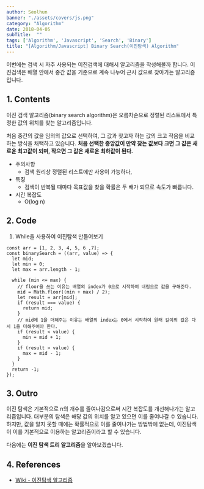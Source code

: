 ```yaml
---
author: Seolhun
banner: "./assets/covers/js.png"
category: "Algorithm"
date: 2018-04-05
subTitle:  ""
tags: ['Algorithm', 'Javascript', 'Search', 'Binary']
title: "[Algorithm/Javascript] Binary Search(이진탐색) Algorithm"
---
```


이번에는 검색 시 자주 사용되는 이진검색에 대해서 알고리즘을 작성해볼까 합니다.
이진검색은 배열 안에서 중간 값을 기준으로 계속 나누어 근사 값으로 찾아가는 알고리즘입니다.


## 1. Contents
이진 검색 알고리즘(binary search algorithm)은 오름차순으로 정렬된 리스트에서 특정한 값의 위치를 찾는 알고리즘입니다.

처음 중간의 값을 임의의 값으로 선택하여, 그 값과 찾고자 하는 값의 크고 작음을 비교하는 방식을 채택하고 있습니다.  **처음 선택한 중앙값이 만약 찾는 값보다 크면 그 값은 새로운 최고값이 되며, 작으면 그 값은 새로운 최하값이 된다.**

- 주의사항
    - 검색 원리상 정렬된 리스트에만 사용이 가능하다,
- 특징
    - 검색이 반복될 때마다 목표값을 찾을 확률은 두 배가 되므로 속도가 빠릅니다.
- 시간 복잡도
    - O(log n)

## 2. Code
1. While을 사용하여 이진탐색 만들어보기
```tsx
const arr = [1, 2, 3, 4, 5, 6 ,7];
const binarySearch = ((arr, value) => {
  let mid;
  let min = 0;
  let max = arr.length - 1;

  while (min <= max) {
    // floor을 쓰는 이유는 배열의 index가 0으로 시작하여 내림으로 값을 구해준다.
    mid = Math.floor((min + max) / 2);
    let result = arr[mid];
    if (result === value) {
      return mid;
    }
    // mid에 1을 더해주는 이유는 배열의 index는 0에서 시작하여 원래 길이의 값은 다시 1을 더해주어야 한다.
    if (result < value) {
      min = mid + 1;
    }
    if (result > value) {
      max = mid - 1;
    }
  }
  return -1;
});
```

## 3. Outro
이진 탐색은 기본적으로 n의 개수를 줄여나감으로써 시간 복잡도를 개선해나가는 알고리즘입니다. 대부분의 탐색은 해당 값의 위치를 알고 있으면 이를 줄여나갈 수 있습니다. 하지만, 값을 알지 못할 때에는 확률적으로 이를 줄여나가는 방법밖에 없는데, 이진탐색이 이를 기본적으로 이용하는 알고리즘이라고 할 수 있습니다.

다음에는 **이진 탐색 트리 알고리즘**을 알아보겠습니다.

## 4. References
- [Wiki - 이진탐색 알고리즘](https://ko.wikipedia.org/wiki/%EC%9D%B4%EC%A7%84_%EA%B2%80%EC%83%89_%EC%95%8C%EA%B3%A0%EB%A6%AC%EC%A6%98)
